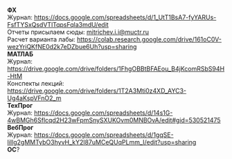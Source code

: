 **ФХ**        
Журнал: https://docs.google.com/spreadsheets/d/1_UtT1BsA7-fyYARUs-FsfTYSxQsdVTlTqpsFqla3mdU/edit    
        Отчеты присылаем сюды: mitrichev.i.i@muctr.ru    
        Расчет варианта лабы: https://colab.research.google.com/drive/161oC0V-wezYriQKfNE0d2k7eDZbue6Uh?usp=sharing    
**МАТЛАБ**     
Журнал: https://drive.google.com/drive/folders/1FhgOBBtBFAEou_B4jKcomRSbS94H-HtM    
        Конспекты лекций: https://drive.google.com/drive/folders/1T2A3Mti0z4XD_AYC3-Ug4aKspVFnO2_m    
**ТехПрог**     
Журнал: https://docs.google.com/spreadsheets/d/14s1G-4wBMGh6Sflcqd2H23wFpmSnySXUKOvm0MNBOvA/edit#gid=530521475    
**ВебПрог**     
Журнал: https://docs.google.com/spreadsheets/d/1gqSE-liIlg2gMMTybO3hyvH_kY2l87uMCeQUqPLmm_I/edit?usp=sharing    
**ОС**?    